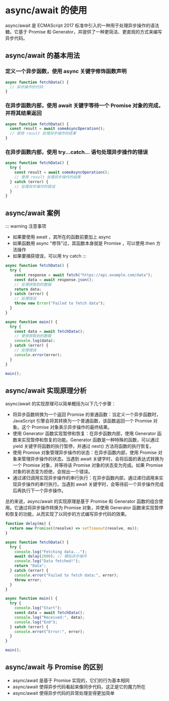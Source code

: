 # async/await 的使用

async/await 是 ECMAScript 2017 标准中引入的一种用于处理异步操作的语法糖。它基于 Promise 和 Generator，并提供了一种更简洁、更直观的方式来编写异步代码。

## async/await 的基本用法

### 定义一个异步函数，使用 async 关键字修饰函数声明

```js
async function fetchData() {
  // 异步操作的代码
}
```

### 在异步函数内部，使用 await 关键字等待一个 Promise 对象的完成，并将其结果返回

```js
async function fetchData() {
  const result = await someAsyncOperation();
  // 使用 result 处理异步操作的结果
}
```

### 在异步函数内部，使用 try...catch... 语句处理异步操作的错误

```js
async function fetchData() {
  try {
    const result = await someAsyncOperation();
    // 使用 result 处理异步操作的结果
  } catch (error) {
    // 处理异步操作的错误
  }
}
```

## async/await 案例

::: warning 注意事项

- 如果要使用 await ，其所在的函数前要加上 async
- 如果函数用 async "修饰"过，其函数本身就是 Promise ，可以使用.then 方法操作
- 如果要捕获错误，可以用 try catch
  :::

```js
async function fetchData() {
  try {
    const response = await fetch("https://api.example.com/data");
    const data = await response.json();
    // 处理获取到的数据
    return data;
  } catch (error) {
    // 处理错误
    throw new Error("Failed to fetch data");
  }
}

async function main() {
  try {
    const data = await fetchData();
    // 使用获取到的数据
    console.log(data);
  } catch (error) {
    // 处理错误
    console.error(error);
  }
}

main();
```

## async/await 实现原理分析

async/await 的实现原理可以简单概括为以下几个步骤：

- 将异步函数转换为一个返回 Promise 的普通函数：当定义一个异步函数时，JavaScript 引擎会将其转换为一个普通函数，该函数返回一个 Promise 对象。这个 Promise 对象表示异步操作的最终结果。
- 使用 Generator 函数实现暂停和恢复：在异步函数内部，使用 Generator 函数来实现暂停和恢复的功能。Generator 函数是一种特殊的函数，可以通过 yield 关键字将函数的执行暂停，并通过 next() 方法将函数的执行恢复。
- 使用 Promise 对象管理异步操作的状态：在异步函数内部，使用 Promise 对象来管理异步操作的状态。当遇到 await 关键字时，会将后面的表达式转换为一个 Promise 对象，并等待该 Promise 对象的状态变为完成。如果 Promise 对象的状态变为拒绝，会抛出一个错误。
- 通过递归调用实现异步操作的串行执行：在异步函数内部，通过递归调用来实现异步操作的串行执行。当遇到 await 关键字时，会等待前一个异步操作完成后再执行下一个异步操作。

总的来说，async/await 的实现原理是基于 Promise 和 Generator 函数的组合使用。它通过将异步操作转换为 Promise 对象，并使用 Generator 函数来实现暂停和恢复的功能，从而实现了以同步的方式编写异步代码的效果。

```js
function delay(ms) {
  return new Promise((resolve) => setTimeout(resolve, ms));
}

async function fetchData() {
  try {
    console.log("Fetching data...");
    await delay(2000); // 模拟异步操作
    console.log("Data fetched!");
    return "Data";
  } catch (error) {
    console.error("Failed to fetch data:", error);
    throw error;
  }
}

async function main() {
  try {
    console.log("Start");
    const data = await fetchData();
    console.log("Received:", data);
    console.log("End");
  } catch (error) {
    console.error("Error:", error);
  }
}

main();
```

## async/await 与 Promise 的区别

- async/await 是基于 Promise 实现的，它们的行为基本相同
- async/await 使得异步代码看起来像同步代码，这正是它的魔力所在
- async/await 使得异步代码的异常处理变得更加简单
